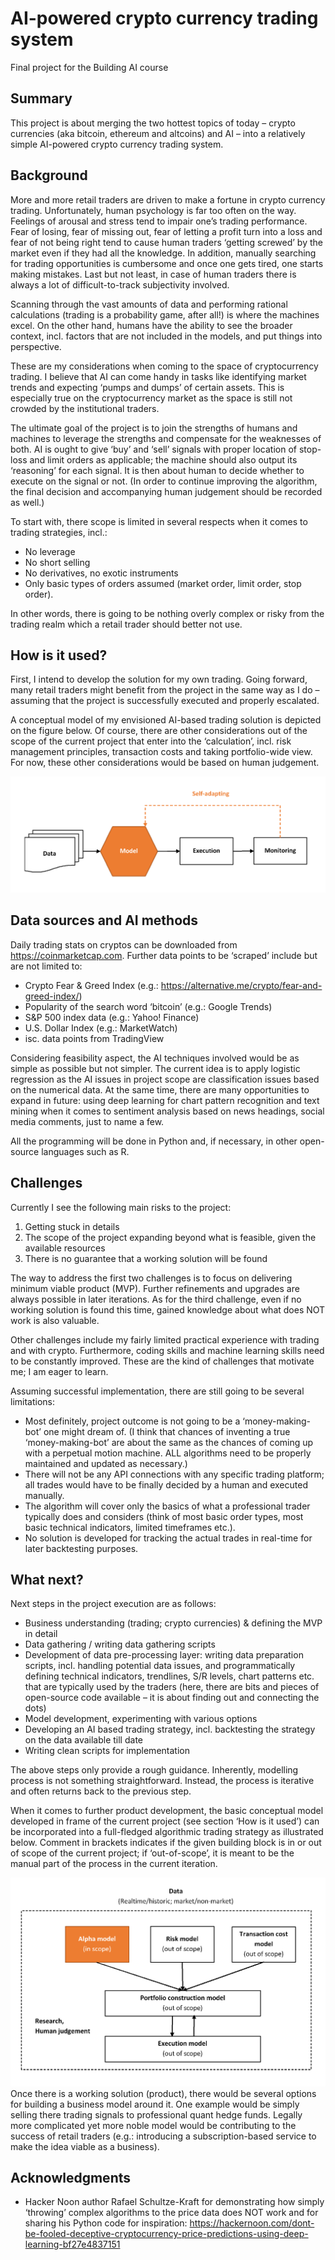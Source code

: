 # AI-powered crypto currency trading system

Final project for the Building AI course

## Summary

This project is about merging the two hottest topics of today – crypto currencies (aka bitcoin, ethereum and altcoins) and AI – into a relatively simple AI-powered crypto currency trading system.


## Background

More and more retail traders are driven to make a fortune in crypto currency trading. Unfortunately, human psychology is far too often on the way. Feelings of arousal and stress tend to impair one’s trading performance. Fear of losing, fear of missing out, fear of letting a profit turn into a loss and fear of not being right tend to cause human traders ‘getting screwed’ by the market even if they had all the knowledge. In addition, manually searching for trading opportunities is cumbersome and once one gets tired, one starts making mistakes. Last but not least, in case of human traders there is always a lot of difficult-to-track subjectivity involved.

Scanning through the vast amounts of data and performing rational calculations (trading is a probability game, after all!) is where the machines excel. On the other hand, humans have the ability to see the broader context, incl. factors that are not included in the models, and put things into perspective. 

These are my considerations when coming to the space of cryptocurrency trading. I believe that AI can come handy in tasks like identifying market trends and expecting ‘pumps and dumps’ of certain assets. This is especially true on the cryptocurrency market as the space is still not crowded by the institutional traders.

The ultimate goal of the project is to join the strengths of humans and machines to leverage the strengths and compensate for the weaknesses of both. AI is ought to give ‘buy’ and ‘sell’ signals with proper location of stop-loss and limit orders as applicable; the machine should also output its ‘reasoning’ for each signal. It is then about human to decide whether to execute on the signal or not. (In order to continue improving the algorithm, the final decision and accompanying human judgement should be recorded as well.)

To start with, there scope is limited in several respects when it comes to trading strategies, incl.:
* No leverage
* No short selling
* No derivatives, no exotic instruments
* Only basic types of orders assumed (market order, limit order, stop order).

In other words, there is going to be nothing overly complex or risky from the trading realm which a retail trader should better not use.


## How is it used?

First, I intend to develop the solution for my own trading. Going forward, many retail traders might benefit from the project in the same way as I do – assuming that the project is successfully executed and properly escalated.

A conceptual model of my envisioned AI-based trading solution is depicted on the figure below. Of course, there are other considerations out of the scope of the current project that enter into the ‘calculation’, incl. risk management principles, transaction costs and taking portfolio-wide view. For now, these other considerations would be based on human judgement.

![trading-system-basic](https://github.com/krohts/building-AI-project/blob/main/AI-empowered-trading-system-basic.png)


## Data sources and AI methods

Daily trading stats on cryptos can be downloaded from https://coinmarketcap.com. Further data points to be ‘scraped’ include but are not limited to:
* Crypto Fear & Greed Index (e.g.: https://alternative.me/crypto/fear-and-greed-index/)
* Popularity of the search word ‘bitcoin’ (e.g.: Google Trends)
* S&P 500 index data (e.g.: Yahoo! Finance)
* U.S. Dollar Index (e.g.: MarketWatch)
* isc. data points from TradingView

Considering feasibility aspect, the AI techniques involved would be as simple as possible but not simpler. The current idea is to apply logistic regression as the AI issues in project scope are classification issues based on the numerical data. At the same time, there are many opportunities to expand in future: using deep learning for chart pattern recognition and text mining when it comes to sentiment analysis based on news headings, social media comments, just to name a few.

All the programming will be done in Python and, if necessary, in other open-source languages such as R.


## Challenges

Currently I see the following main risks to the project:
<ol>
<li> Getting stuck in details </li>
<li> The scope of the project expanding beyond what is feasible, given the available resources </li>
<li> There is no guarantee that a working solution will be found </li>
</ol> 

The way to address the first two challenges is to focus on delivering minimum viable product (MVP). Further refinements and upgrades are always possible in later iterations. As for the third challenge, even if no working solution is found this time, gained knowledge about what does NOT work is also valuable.

Other challenges include my fairly limited practical experience with trading and with crypto. Furthermore, coding skills and machine learning skills need to be constantly improved. These are the kind of challenges that motivate me; I am eager to learn.

Assuming successful implementation, there are still going to be several limitations:
* Most definitely, project outcome is not going to be a ‘money-making-bot’ one might dream of. (I think that chances of inventing a true ‘money-making-bot’ are about the same as the chances of coming up with a perpetual motion machine. ALL algorithms need to be properly maintained and updated as necessary.) 
* There will not be any API connections with any specific trading platform; all trades would have to be finally decided by a human and executed manually.
* The algorithm will cover only the basics of what a professional trader typically does and considers (think of most basic order types, most basic technical indicators, limited timeframes etc.).
* No solution is developed for tracking the actual trades in real-time for later backtesting purposes.


## What next?

Next steps in the project execution are as follows:
* Business understanding (trading; crypto currencies) & defining the MVP in detail
* Data gathering / writing data gathering scripts
* Development of data pre-processing layer: writing data preparation scripts, incl. handling potential data issues, and programmatically defining technical indicators, trendlines, S/R levels, chart patterns etc. that are typically used by the traders (here, there are bits and pieces of open-source code available – it is about finding out and connecting the dots)
* Model development, experimenting with various options
* Developing an AI based trading strategy, incl. backtesting the strategy on the data available till date
* Writing clean scripts for implementation

The above steps only provide a rough guidance. Inherently, modelling process is not something straightforward. Instead, the process is iterative and often returns back to the previous step. 

When it comes to further product development, the basic conceptual model developed in frame of the current project (see section ‘How is it used’) can be incorporated into a full-fledged algorithmic trading strategy as illustrated below. Comment in brackets indicates if the given building block is in or out of scope of the current project; if ‘out-of-scope’, it is meant to be the manual part of the process in the current iteration.

![trading-system-full](https://github.com/krohts/building-AI-project/blob/main/AI-empowered-trading-system-full.png)
Once there is a working solution (product), there would be several options for building a business model around it. One example would be simply selling there trading signals to professional quant hedge funds. Legally more complicated yet more noble model would be contributing to the success of retail traders (e.g.: introducing a subscription-based service to make the idea viable as a business).


## Acknowledgments

* Hacker Noon author Rafael Schultze-Kraft for demonstrating how simply ‘throwing’ complex algorithms to the price data does NOT work and for sharing his Python code for inspiration: https://hackernoon.com/dont-be-fooled-deceptive-cryptocurrency-price-predictions-using-deep-learning-bf27e4837151 
